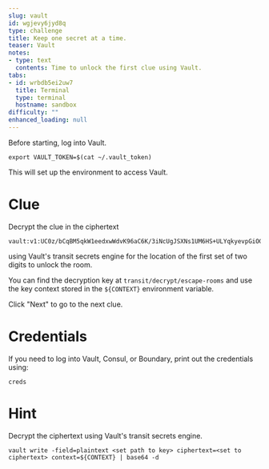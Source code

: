 ```yaml
---
slug: vault
id: wgjevy6jyd8q
type: challenge
title: Keep one secret at a time.
teaser: Vault
notes:
- type: text
  contents: Time to unlock the first clue using Vault.
tabs:
- id: wrbdb5ei2uw7
  title: Terminal
  type: terminal
  hostname: sandbox
difficulty: ""
enhanced_loading: null
---
```

Before starting, log into Vault.

```run
export VAULT_TOKEN=$(cat ~/.vault_token)
```

This will set up the environment to access Vault.

# Clue

Decrypt the clue in the ciphertext

```
vault:v1:UC0z/bCqBM5qkW1eedxwWdvK96aC6K/3iNcUgJSXNs1UM6HS+ULYqkyevpGiOG46s45MCVJ33QeyX6+Qf32wjUNFJcwEKP3vNPa6MCWMh2b9Ldj/ToN8ZLPiTb/P78OMTA==
```

using Vault's transit secrets engine for the location of the first set of two digits to unlock the room.

You can find the decryption key at `transit/decrypt/escape-rooms` and use the key context stored in the `${CONTEXT}` environment variable.

Click "Next" to go to the next clue.

Credentials
===
If you need to log into Vault, Consul, or Boundary, print out the credentials using:

```run
creds
```

Hint
===
Decrypt the ciphertext using Vault's transit secrets engine.

```
vault write -field=plaintext <set path to key> ciphertext=<set to ciphertext> context=${CONTEXT} | base64 -d
```